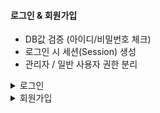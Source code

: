 #### 로그인 & 회원가입

- DB값 검증 (아이디/비밀번호 체크)  
- 로그인 시 세션(Session) 생성  
- 관리자 / 일반 사용자 권한 분리  
<details>
  <summary>로그인</summary> <br>
  <img src="https://github.com/jongha8422-sketch/inoutmanager/blob/main/PICTURES/logins.png" alt="로그인 UI" width="400"/> 
  </details>

  <details>
  <summary>회원가입</summary> <br>
  <img src="https://github.com/jongha8422-sketch/inoutmanager/blob/main/PICTURES/sign%20up.png" alt="회원가입 UI" width="400"/> 
</details>
